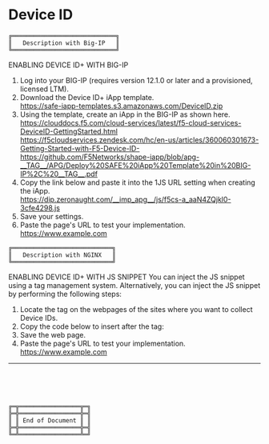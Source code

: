 # Device ID



```
╔═════════════════════════════╗
║   Description with Big-IP   ║
╚═════════════════════════════╝
```

ENABLING DEVICE ID+ WITH BIG-IP
1. Log into your BIG-IP (requires version 12.1.0 or later and a provisioned, licensed LTM).
2. Download the Device ID+ iApp template.<br>
   https://safe-iapp-templates.s3.amazonaws.com/DeviceID.zip
3. Using the template, create an iApp in the BIG-IP as shown here.<br>
   https://clouddocs.f5.com/cloud-services/latest/f5-cloud-services-DeviceID-GettingStarted.html<br>
   https://f5cloudservices.zendesk.com/hc/en-us/articles/360060301673-Getting-Started-with-F5-Device-ID-<br>
   https://github.com/F5Networks/shape-iapp/blob/apg-__TAG__/APG/Deploy%20SAFE%20iApp%20Template%20in%20BIG-IP%2C%20__TAG__.pdf<br>
4. Copy the link below and paste it into the 1JS URL setting when creating the iApp.<br>
   https://dip.zeronaught.com/__imp_apg__/js/f5cs-a_aaN4ZQjkl0-3cfe4298.js
5. Save your settings.
6. Paste the page's URL to test your implementation.<br>
   https://www.example.com



```
╔════════════════════════════╗
║   Description with NGINX   ║
╚════════════════════════════╝
```

ENABLING DEVICE ID+ WITH JS SNIPPET
You can inject the JS snippet using a tag management system. Alternatively, you can inject the JS snippet by performing the following steps:
1. Locate the </head> tag on the webpages of the sites where you want to collect Device IDs.
2. Copy the code below to insert after the </head> tag:<br>
   <script async defer src="https://dip.zeronaught.com/__imp_apg__/js/f5cs-a_aaN4ZQjkl0-3cfe4298.js" id="_imp_apg_dip_" _imp_apg_cid_="f5cs-a_aaN4ZQjkl0-3cfe4298" _imp_apg_api_domain_="https://dip.zeronaught.com"></script>
3. Save the web page.
4. Paste the page's URL to test your implementation.<br>
   https://www.example.com



***



<br><br><br>
```
╔═╦═════════════════╦═╗
╠═╬═════════════════╬═╣
║ ║ End of Document ║ ║
╠═╬═════════════════╬═╣
╚═╩═════════════════╩═╝
```
<br><br><br>


